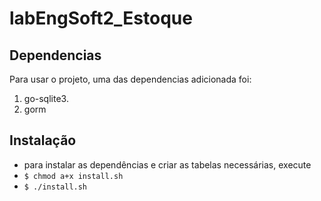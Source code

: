 # labEngSoft2_Estoque

## Dependencias
Para usar o projeto, uma das dependencias adicionada foi:
  1. go-sqlite3.
  2. gorm

## Instalação
  - para instalar as dependências e criar as tabelas necessárias, execute
  - ```$ chmod a+x install.sh```
  - ```$ ./install.sh```
